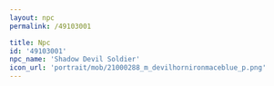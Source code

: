 ```yaml
---
layout: npc
permalink: /49103001

title: Npc
id: '49103001'
npc_name: 'Shadow Devil Soldier'
icon_url: 'portrait/mob/21000288_m_devilhornironmaceblue_p.png'
---
```

